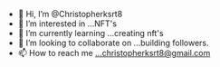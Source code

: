- 👋 Hi, I’m @Christopherksrt8
- 👀 I’m interested in ...NFT's
- 🌱 I’m currently learning ...creating nft's
- 💞️ I’m looking to collaborate on ...building followers.
- 📫 How to reach me ...christopherksrt8@gmail.com

<!---
Christopherksrt8/Christopherksrt8 is a ✨ special ✨ repository because its `README.md` (this file) appears on your GitHub profile.
You can click the Preview link to take a look at your changes.
--->
